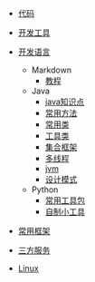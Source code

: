 * [代码](/doc/code/)
    
* [开发工具](/doc/devtools/)
            
* [开发语言](/doc/devLanguage/)
    * Markdown
        * [教程](/doc/devLanguage/markdown/start)
    * Java
        * [java知识点](/doc/devLanguage/java/knowledge.md)
        * [常用方法](/doc/devLanguage/java/methods.md)
        * [常用类](/doc/devLanguage/java/commonClass.md)
        * [工具类](/doc/devLanguage/java/Utils.md)
        * [集合框架](/doc/devLanguage/java/collection.md)
        * [多线程](/doc/devLanguage/java/threading.md)
        * [jvm](/doc/devLanguage/java/jvm.md)
        * [设计模式](/doc/devLanguage/java/DesignPattern.md)    
    * Python
        * [常用工具包]()
        * [自制小工具]()
        
* [常用框架](/doc/frame/)
        
* [三方服务](/doc/server/)

* [Linux](/doc/linux/)
  